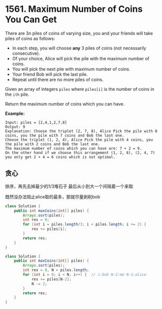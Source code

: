 # 1561. Maximum Number of Coins You Can Get

There are 3n piles of coins of varying size, you and your friends will take piles of coins as follows:

- In each step, you will choose **any** 3 piles of coins (not necessarily consecutive).
- Of your choice, Alice will pick the pile with the maximum number of coins.
- You will pick the next pile with maximum number of coins.
- Your friend Bob will pick the last pile.
- Repeat until there are no more piles of coins.

Given an array of integers `piles` where `piles[i]` is the number of coins in the `ith` pile.

Return the maximum number of coins which you can have.

 

**Example:**

```
Input: piles = [2,4,1,2,7,8]
Output: 9
Explanation: Choose the triplet (2, 7, 8), Alice Pick the pile with 8 coins, you the pile with 7 coins and Bob the last one.
Choose the triplet (1, 2, 4), Alice Pick the pile with 4 coins, you the pile with 2 coins and Bob the last one.
The maximum number of coins which you can have are: 7 + 2 = 9.
On the other hand if we choose this arrangement (1, 2, 8), (2, 4, 7) you only get 2 + 4 = 6 coins which is not optimal.
```

## 贪心

排序，再先去掉最少的1/3堆石子 最后从小到大一个间隔着一个来取

既然没办法阻止alice取的最多，那就尽量剥削bob

```java
class Solution {
    public int maxCoins(int[] piles) {
        Arrays.sort(piles);
        int res = 0;
        for (int i = piles.length/3; i < piles.length; i += 2) {
            res += piles[i];
        }
        return res;
    }
}
```

```java
class Solution {
    public int maxCoins(int[] piles) {
        Arrays.sort(piles);
        int res = 0, N = piles.length;
        for (int i = 0; i < N; i++) {  // i:bob N-2:me N-1:alice
            res += piles[N-2];
            N -= 2;
        }
        return res;
    }
}
```

